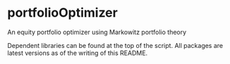 # portfolioOptimizer
An equity portfolio optimizer using Markowitz portfolio theory

Dependent libraries can be found at the top of the script. All packages are latest versions as of the writing of this README. 
